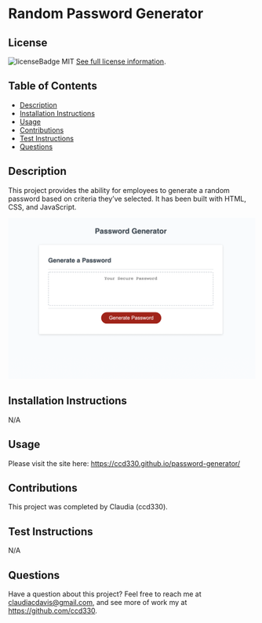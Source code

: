# Random Password Generator

  
  ## License
  ![licenseBadge](https://img.shields.io/badge/License-MIT-blue.svg)
  MIT
  [See full license information](https://opensource.org/licenses/MIT).
  

  ## Table of Contents
  * [Description](#description)
  * [Installation Instructions](#installation-instructions)
  * [Usage](#usage)
  * [Contributions](#contributions)
  * [Test Instructions](#test-instructions)
  * [Questions](#questions)

  ## Description
  This project provides the ability for employees to generate a random password based on criteria they’ve selected. It has been built with HTML, CSS, and JavaScript.
  
  <img src="https://github.com/ccd330/password-generator/blob/main/assets/Screen%20Shot%202022-01-05%20at%202.40.45%20PM.png" />

  ## Installation Instructions
  N/A

  ## Usage
  Please visit the site here: https://ccd330.github.io/password-generator/

  ## Contributions
  This project was completed by Claudia (ccd330).

  ## Test Instructions
  N/A

  ## Questions
  Have a question about this project? Feel free to reach me at claudiacdavis@gmail.com, and see more of work my at https://github.com/ccd330.
